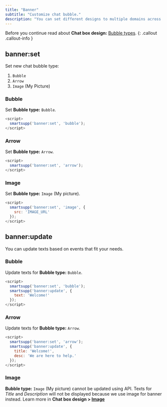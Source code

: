 ```yaml
---
title: "Banner"
subtitle: "Customize chat bubble."
description: "You can set different designs to multiple domains across your site."
---
```


Before you continue read about **Chat box design:** [Bubble types](/docs/examples/chat-box-design/#bubble-types).
{: .callout .callout-info }

## banner:set

Set new chat bubble type:

1. `Bubble`
2. `Arrow`
3. `Image` (My Picture)

### Bubble

Set **Bubble type:** `Bubble`.

```js
<script>
  smartsupp('banner:set', 'bubble');
</script>
```

### Arrow

Set **Bubble type:** `Arrow`.

```js
<script>
  smartsupp('banner:set', 'arrow');
</script>
```

### Image

Set **Bubble type:** `Image` (My picture).

```js
<script>
  smartsupp('banner:set', 'image', {
    src: 'IMAGE_URL'
  });
</script>
```

## banner:update

You can update texts based on events that fit your needs.

### Bubble

Update texts for **Bubble type:** `Bubble`.

```js
<script>
  smartsupp('banner:set', 'bubble');
  smartsupp('banner:update', {
    text: 'Welcome!'
  });
</script>
```

### Arrow

Update texts for **Bubble type:** `Arrow`.

```js
<script>
  smartsupp('banner:set', 'arrow');
  smartsupp('banner:update', {
    title: 'Welcome!',
    desc: 'We are here to help.'
  });
</script>
```

### Image

**Bubble type:** `Image` (My picture) cannot be updated using API. Texts for *Title* and *Description* will not be displayed because we use image for banner instead. Learn more in **Chat box design > [Image](/docs/examples/chat-box-design/#image)**
